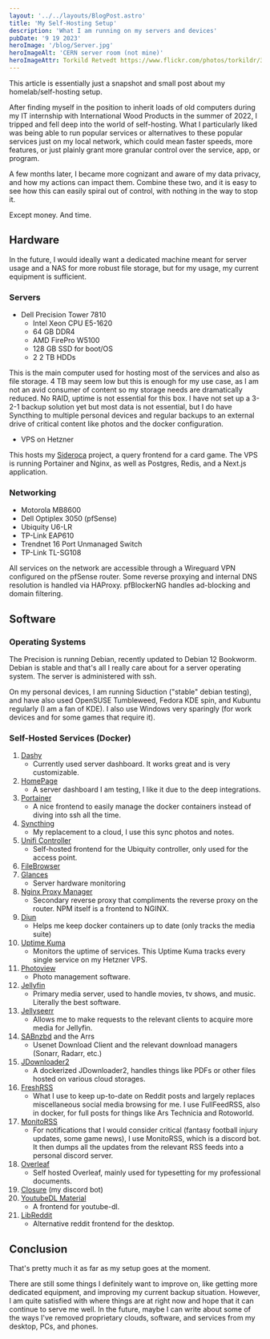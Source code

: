 ```yaml
---
layout: '../../layouts/BlogPost.astro'
title: 'My Self-Hosting Setup'
description: 'What I am running on my servers and devices'
pubDate: '9 19 2023'
heroImage: '/blog/Server.jpg'
heroImageAlt: 'CERN server room (not mine)'
heroImageAttr: Torkild Retvedt https://www.flickr.com/photos/torkildr/3462607995
---
```


This article is essentially just a snapshot and small post about my homelab/self-hosting setup.

After finding myself in the position to inherit loads of old computers during my IT internship with International Wood Products in the summer of 2022, I tripped and fell deep into the world of self-hosting. What I particularly liked was being able to run popular services or alternatives to these popular services just on my local network, which could mean faster speeds, more features, or just plainly grant more granular control over the service, app, or program.

A few months later, I became more cognizant and aware of my data privacy, and how my actions can impact them. Combine these two, and it is easy to see how this can easily spiral out of control, with nothing in the way to stop it. 

Except money. And time.

## Hardware

In the future, I would ideally want a dedicated machine meant for server usage and a NAS for more robust file storage, but for my usage, my current equipment is sufficient.

### Servers

- Dell Precision Tower 7810
    - Intel Xeon CPU E5-1620
    - 64 GB DDR4
    - AMD FirePro W5100
    - 128 GB SSD for boot/OS
    - 2 2 TB HDDs

This is the main computer used for hosting most of the services and also as file storage. 4 TB may seem low but this is enough for my use case, as I am not an avid consumer of content so my storage needs are dramatically reduced. No RAID, uptime is not essential for this box. I have not set up a 3-2-1 backup solution yet but most data is not essential, but I do have Syncthing to multiple personal devices and regular backups to an external drive of critical content like photos and the docker configuration.

- VPS on Hetzner

This hosts my [Sideroca](https://sideroca.com) project, a query frontend for a card game. The VPS is running Portainer and Nginx, as well as Postgres, Redis, and a Next.js application.

### Networking

- Motorola MB8600
- Dell Optiplex 3050 (pfSense)
- Ubiquity U6-LR
- TP-Link EAP610
- Trendnet 16 Port Unmanaged Switch
- TP-Link TL-SG108

All services on the network are accessible through a Wireguard VPN configured on the pfSense router. Some reverse proxying and internal DNS resolution is handled via HAProxy. pfBlockerNG handles ad-blocking and domain filtering.

## Software

### Operating Systems

The Precision is running Debian, recently updated to Debian 12 Bookworm. Debian is stable and that's all I really care about for a server operating system. The server is administered with ssh.

On my personal devices, I am running Siduction ("stable" debian testing), and have also used OpenSUSE Tumbleweed, Fedora KDE spin, and Kubuntu regularly (I am a fan of KDE). I also use Windows very sparingly (for work devices and for some games that require it).

### Self-Hosted Services (Docker)

1. [Dashy](https://dashy.to/)
    - Currently used server dashboard. It works great and is very customizable.
1. [HomePage](https://github.com/benphelps/homepage)
    - A server dashboard I am testing, I like it due to the deep integrations.
1. [Portainer](https://www.portainer.io/)
    - A nice frontend to easily manage the docker containers instead of diving into ssh all the time.
2. [Syncthing](https://syncthing.net/)
    - My replacement to a cloud, I use this sync photos and notes.
3. [Unifi Controller](https://github.com/linuxserver/docker-unifi-controller)
    - Self-hosted frontend for the Ubiquity controller, only used for the access point.
3. [FileBrowser](https://filebrowser.org/)
3. [Glances](https://nicolargo.github.io/glances/)
    - Server hardware monitoring
3. [Nginx Proxy Manager](https://nginxproxymanager.com/)
    - Secondary reverse proxy that compliments the reverse proxy on the router. NPM itself is a frontend to NGINX.
3. [Diun](https://crazymax.dev/diun/)
    - Helps me keep docker containers up to date (only tracks the media suite)
3. [Uptime Kuma](https://uptime.kuma.pet/)
    - Monitors the uptime of services. This Uptime Kuma tracks every single service on my Hetzner VPS.
4. [Photoview](https://photoview.github.io/)
    - Photo management software.
4. [Jellyfin](https://jellyfin.org/)
    - Primary media server, used to handle movies, tv shows, and music. Literally the best software.
4. [Jellyseerr](https://github.com/Fallenbagel/jellyseerr)
    - Allows me to make requests to the relevant clients to acquire more media for Jellyfin.
5. [SABnzbd](https://sabnzbd.org/) and the Arrs
    - Usenet Download Client and the relevant download managers (Sonarr, Radarr, etc.)
6. [JDownloader2](https://github.com/jlesage/docker-jdownloader-2)
    - A dockerized JDownloader2, handles things like PDFs or other files hosted on various cloud storages.
8. [FreshRSS](https://www.freshrss.org/)
    - What I use to keep up-to-date on Reddit posts and largely replaces miscellaneous social media browsing for me. I use FullFeedRSS, also in docker, for full posts for things like Ars Technicia and Rotoworld.
8. [MonitoRSS](https://monitorss.xyz/)
    - For notifications that I would consider critical (fantasy football injury updates, some game news), I use MonitoRSS, which is a discord bot. It then dumps all the updates from the relevant RSS feeds into a personal discord server.
11. [Overleaf](https://github.com/overleaf/overleaf)
    - Self hosted Overleaf, mainly used for typesetting for my professional documents.
12. [Closure](https://github.com/wesngu28/closurets) (my discord bot)
20. [YoutubeDL Material](https://github.com/Tzahi12345/YoutubeDL-Material)
    - A frontend for youtube-dl.
21. [LibReddit](https://github.com/libreddit/libreddit)
    - Alternative reddit frontend for the desktop.

## Conclusion

That's pretty much it as far as my setup goes at the moment.

There are still some things I definitely want to improve on, like getting more dedicated equipment, and improving my current backup situation. However, I am quite satisfied with where things are at right now and hope that it can continue to serve me well. In the future, maybe I can write about some of the ways I've removed proprietary clouds, software, and services from my desktop, PCs, and phones.